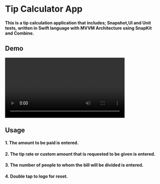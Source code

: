 # Tip Calculator App

#### This is a tip calculation application that includes; Snapshot,UI and Unit tests, written in Swift language with MVVM Architecture using SnapKit and Combine.


## Demo
<video width="393"  controls>
  <source src="https://github.com/user-attachments/assets/f8e1410b-19cc-4ad0-b9e2-65e241bb2766" type="video/mp4">
  Your browser does not support the video tag.
</video>

## Usage
#### 1. The amount to be paid is entered.
#### 2. The tip rate or custom amount that is requested to be given is entered.
#### 3. The number of people to whom the bill will be divided is entered.
#### 4. Double tap to logo for reset.

